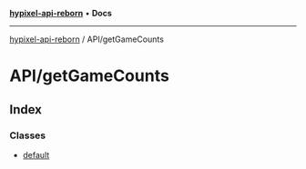[**hypixel-api-reborn**](../../README.md) • **Docs**

***

[hypixel-api-reborn](../../modules.md) / API/getGameCounts

# API/getGameCounts

## Index

### Classes

- [default](classes/default.md)
